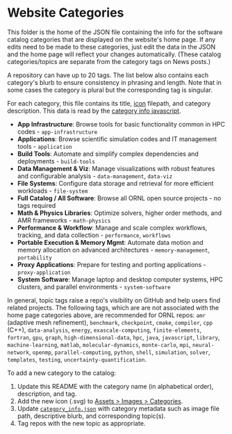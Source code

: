 # Website Categories

This folder is the home of the JSON file containing the info for the software catalog categories that are displayed on the website's home page. If any edits need to be made to these categories, just edit the data in the JSON and the home page will reflect your changes automatically. (These catalog categories/topics are separate from the category tags on News posts.)

A repository can have up to 20 tags. The list below also contains each category's blurb to ensure consistency in phrasing and length. Note that in some cases the category is plural but the corresponding tag is singular.

For each category, this file contains its title, [icon][icon dir] filepath, and category description. This data is read by the [category info javascript][js dir].

[icon dir]: ../assets/images/categories/
[js dir]: ../js/homepage.js

-   **App Infrastructure**: Browse tools for basic functionality common in HPC codes - `app-infrastructure`
-   **Applications**: Browse scientific simulation codes and IT management tools - `application`
-   **Build Tools**: Automate and simplify complex dependencies and deployments - `build-tools`
-   **Data Management & Viz**: Manage visualizations with robust features and configurable analysis - `data-management`, `data-viz`
-   **File Systems**: Configure data storage and retrieval for more efficient workloads - `file-system`
-   **Full Catalog / All Software**: Browse all ORNL open source projects - no tags required
-   **Math & Physics Libraries**: Optimize solvers, higher order methods, and AMR frameworks - `math-physics`
-   **Performance & Workflow**: Manage and scale complex workflows, tracking, and data collection - `performance`, `workflows`
-   **Portable Execution & Memory Mgmt**: Automate data motion and memory allocation on advanced architectures - `memory-management`, `portability`
-   **Proxy Applications**: Prepare for testing and porting applications - `proxy-application`
-   **System Software**: Manage laptop and desktop computer systems, HPC clusters, and parallel environments - `system-software`

In general, topic tags raise a repo's visibility on GitHub and help users find related projects. The following tags, which are are not associated with the home page categories above, are recommended for ORNL repos: `amr` (adaptive mesh refinement), `benchmark`, `checkpoint`, `cmake`, `compiler`, `cpp` (C++), `data-analysis`, `energy`, `exascale-computing`, `finite-elements`, `fortran`, `gpu`, `graph`, `high-dimensional-data`, `hpc`, `java`, `javascript`, `library`, `machine-learning`, `matlab`, `molecular-dynamics`, `monte-carlo`, `mpi`, `neural-network`, `openmp`, `parallel-computing`, `python`, `shell`, `simulation`, `solver`, `templates`, `testing`, `uncertainty-quantification`.

To add a new category to the catalog:

1. Update this README with the category name (in alphabetical order), description, and tag.
2. Add the new icon (.svg) to [Assets > Images > Categories](../assets/images/categories).
3. Update [`category_info.json`](category_info.json) with category metadata such as image file path, descriptive blurb, and corresponding topic(s).
4. Tag repos with the new topic as appropriate.
